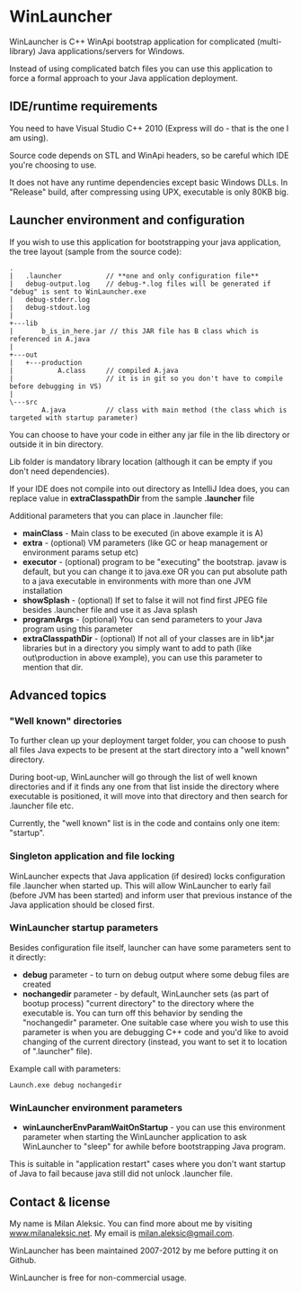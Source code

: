 WinLauncher
===========

WinLauncher is C++ WinApi bootstrap application for complicated (multi-library) Java applications/servers for Windows.

Instead of using complicated batch files you can use this application to force a formal approach to your 
Java application deployment.


IDE/runtime requirements
------------------------

You need to have Visual Studio C++ 2010 (Express will do - that is the one I am using).

Source code depends on STL and WinApi headers, so be careful which IDE you're choosing to use.

It does not have any runtime dependencies except basic Windows DLLs. In "Release" build, after compressing using UPX,
executable is only 80KB big.


Launcher environment and configuration
--------------------------------------

If you wish to use this application for bootstrapping your java application, the tree layout (sample from the 
source code):


```
.
|   .launcher           // **one and only configuration file**
|   debug-output.log    // debug-*.log files will be generated if "debug" is sent to WinLauncher.exe
|   debug-stderr.log
|   debug-stdout.log
|
+---lib
|       b_is_in_here.jar // this JAR file has B class which is referenced in A.java
|
+---out
|   +---production
|           A.class     // compiled A.java 
|                       // it is in git so you don't have to compile before debugging in VS)
|
\---src
        A.java          // class with main method (the class which is targeted with startup parameter)
```

You can choose to have your code in either any jar file in the lib directory or outside it in bin directory.

Lib folder is mandatory library location (although it can be empty if you don't need dependencies).

If your IDE does not compile into out directory as IntelliJ Idea does, you can replace value in
**extraClasspathDir** from the sample **.launcher** file

Additional parameters that you can place in .launcher file:

- **mainClass** - Main class to be executed (in above example it is A)
- **extra** - (optional) VM parameters (like GC or heap management or environment params setup etc)
- **executor** - (optional) program to be "executing" the bootstrap. javaw is default, but you can change it to java.exe 
  OR you can put absolute path to a java executable in environments with more than one JVM installation
- **showSplash** - (optional) If set to false it will not find first JPEG file besides .launcher file 
and use it as Java splash
- **programArgs** - (optional) You can send parameters to your Java program using this parameter
- **extraClasspathDir** - (optional) If not all of your classes are in lib\*.jar libraries but in a directory you
simply want to add to path (like out\production in above example), you can use this parameter to mention that dir.

Advanced topics
---------------

### "Well known" directories

To further clean up your deployment target folder, you can choose to push all files Java expects to be 
present at the start directory into a "well known" directory.

During boot-up, WinLauncher will go through the list of well known directories and if it finds any one from that list
inside the directory where executable is positioned, it will move into that directory and then search for
.launcher file etc.

Currently, the "well known" list is in the code and contains only one item: "startup".


### Singleton application and file locking

WinLauncher expects that Java application (if desired) locks configuration file .launcher when started up.
This will allow WinLauncher to early fail (before JVM has been started) and inform user that previous instance
of the Java application should be closed first.

### WinLauncher startup parameters

Besides configuration file itself, launcher can have some parameters sent to it directly:

- **debug** parameter - to turn on debug output where some debug files are created
- **nochangedir** parameter - by default, WinLauncher sets (as part of bootup process)
"current directory" to the directory where the executable is. You can turn off this behavior by sending the
"nochangedir" parameter. One suitable case where you wish to use this parameter is when you are debugging C++ code 
and you'd like to avoid changing of the current directory (instead, you want to set it to location of ".launcher" file).

Example call with parameters:
```
Launch.exe debug nochangedir
```


### WinLauncher environment parameters

- **winLauncherEnvParamWaitOnStartup** - you can use this environment parameter when starting the WinLauncher
application to ask WinLauncher to "sleep" for awhile before bootstrapping Java program. 

This is suitable in "application restart" cases where you don't want startup of Java
to fail because java still did not unlock .launcher file.



Contact & license
-----------------

My name is Milan Aleksic. You can find more about me by visiting www.milanaleksic.net. 
My email is milan.aleksic@gmail.com. 

WinLauncher has been maintained 2007-2012 by me before putting it on Github.

WinLauncher is free for non-commercial usage.
